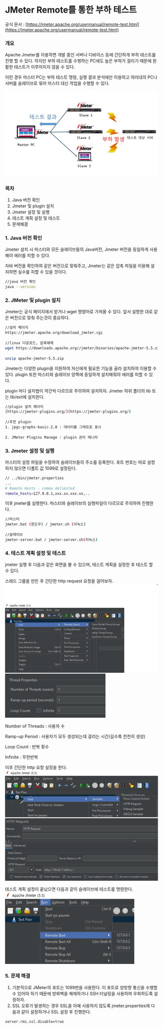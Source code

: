 # JMeter Remote를 통한 부하 테스트

공식 문서 : [https://jmeter.apache.org/usermanual/remote-test.html](https://jmeter.apache.org/usermanual/remote-test.html)

### 개요

Apache Jmeter를 이용하면 개발 중인 서버나 디바이스 등에 간단하게 부하 테스트를 진행 할 수 있다. 하지만 부하 테스트를 수행하는 PC에도 높은 부하가 걸리기 때문에 원활한 테스트가 이루어지지 않을 수 있다.

이런 경우 마스터 PC는 부하 테스트 명령, 실행 결과 분석에만 이용하고 여러대의 PC나 서버를 슬레이브로 묶어 마스터 대신 작업을 수행할 수 있다.

![jmeter](/img/posts/jmeter.png)

### 목차

1. Java 버전 확인
2. Jmeter 및 plugin 설치
3. Jmeter 설정 및 실행
4. 테스트 계획 설정 및 테스트
5. 문제해결

### 1. Java 버전 확인

Jmeter 설치 시 마스터와 모든 슬레이브들의 Java버전, Jmeter 버전을 동일하게 사용해야 에러를 피할 수 있다.

자바 버전을 확인하여 같은 버전으로 맞춰주고, Jmeter는 같은 압축 파일을 이용해 설치하면 실수를 피할 수 있을 것이다.

```bash
//java 버전 확인
java --version
```

### 2. JMeter 및 plugin 설치

Jmeter는 공식 페이지에서 받거나 wget 명령어로 가져올 수 있다. 앞서 설명한 대로 같은 버전으로 맞춰 주는것이 중요하다.

```bash
//설치 페이지
https://jmeter.apache.org/download_jmeter.cgi

//linux 다운로드, 압축해제
wget https://downloads.apache.org//jmeter/binaries/apache-jmeter-5.5.zip

unzip apache-jmeter-5.5.zip
```

Jmeter는 다양한 plugin을 지원하여 자신에게 필요한 기능을 골라 설치하여 이용할 수 있다. plugin 또한 마스터와 슬레이브 양쪽에 동일하게 설치해줘야 에러를 피할 수 있다.

plugin 마다 설치법이 약간씩 다르므로 주의하여 설치하자. Jmeter 하위 폴더의 lib 또는 lib/ext에 설치한다.

```bash
//plugin 설치 페이지
[https://jmeter-plugins.org/](https://jmeter-plugins.org/)

//추천 plugin
1. jpgc-graphs-basic-2.0 : 데이터를 그래프로 표시

2. JMeter Plugins Manage : plugin 관리 매니저
```

### 3. Jmeter 설정 및 실행

마스터의 설정 파일을 수정하여 슬레이브들의 주소를 등록한다. 포트 번호는 따로 설정하지 않으면 디폴트 값 1099로 설정된다.

```bash
// ../bin/jmeter.properties
...
# Remote Hosts - comma delimited
remote_hosts=127.0.0.1,xxx.xx.xxx.xx,..
```

이후 jmeter를 실행한다. 마스터와 슬레이브의 실행파일이 다르므로 주의하여 진행한다.

```bash
//마스터
jmeter.bat (윈도우) / jmeter.sh (리눅스)

//슬레이브
jmeter-server.bat / jmeter-server.sh(리눅스)
```

### 4. 테스트 계획 설정 및 테스트

jmeter 실행 후 다음과 같은 화면을 볼 수 있으며, 테스트 계획을 설정한 후 테스트 할 수 있다.

스레드 그룹을 만든 후 간단한 http request 요청을 걸어보자.
![](/img/posts/jmeter_home.png)
![](/img/posts/jmeter_thread.png)


Number of Threads : 사용자 수

Ramp-up Period : 사용자가 모두 생성되는데 걸리는 시간(길수록 천천히 생성)

Loop Count : 반복 횟수

Infinite : 무한반복

이후 간단한 http 요청 설정을 한다. 
![](/img/posts/jmeter_http.png)
![](/img/posts/jmeter_request.png)

테스트 계획 설정이 끝났으면 다음과 같이 슬레이브에 테스트를 명령한다.
![](/img/posts/jmeter_remote.png)

### 5. 문제 해결

1. 기본적으로 JMeter의 포트는 1099번을 사용한다. 이 포트로 양방향 통신을 수행할 수 있어야 하기 때문에 방화벽을 해제하거나 SSH 터널링을 사용하여 우회하도록 설정하자.
2. SSL 오류가 발생하는 경우 SSL을 아예 사용하지 않도록 jmeter.properties에 다음과 같이 설정하거나 SSL 설정 후 진행한다.

```
server.rmi.ssl.disable=true
```